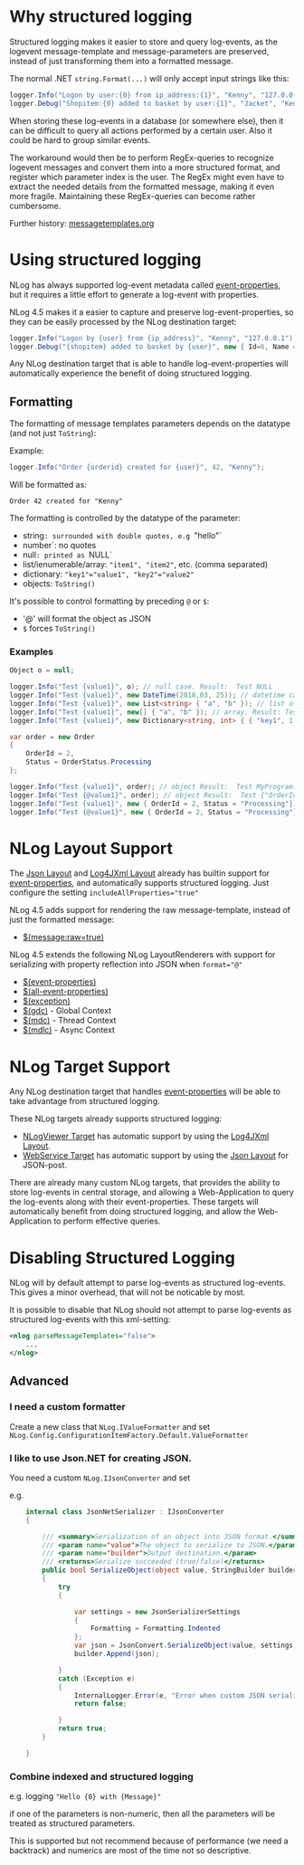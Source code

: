 # Why structured logging
Structured logging makes it easier to store and query log-events, as the logevent message-template and message-parameters are preserved, instead of just transforming them into a formatted message.

The normal .NET `string.Format(...)` will only accept input strings like this:

```c#
logger.Info("Logon by user:{0} from ip_address:{1}", "Kenny", "127.0.0.1");
logger.Debug("Shopitem:{0} added to basket by user:{1}", "Jacket", "Kenny");
```

When storing these log-events in a database (or somewhere else), then it can be difficult to query all actions performed by a certain user. Also it could be hard to group similar events. 

The workaround would then be to perform RegEx-queries to recognize logevent messages and convert them into a more structured format, and register which parameter index is the user. The RegEx might even have to extract the needed details from the formatted message, making it even more fragile. Maintaining these RegEx-queries can become rather cumbersome.

Further history: [messagetemplates.org](http://messagetemplates.org/)

# Using structured logging
NLog has always supported log-event metadata called [event-properties](EventProperties-Layout-Renderer), but it requires a little effort to generate a log-event with properties.

NLog 4.5 makes it a easier to capture and preserve log-event-properties, so they can be easily processed by the NLog destination target:

```c#
logger.Info("Logon by {user} from {ip_address}", "Kenny", "127.0.0.1"); // Logon by "Kenny" from "127.0.0.1"
logger.Debug("{shopitem} added to basket by {user}", new { Id=6, Name = "Jacket", Color = "Orange" }, "Kenny");
```

Any NLog destination target that is able to handle log-event-properties will automatically experience the benefit of doing structured logging.


## Formatting 
The formatting of message templates parameters depends on the datatype (and not just `ToString`):

Example:
```c#
logger.Info("Order {orderid} created for {user}", 42, "Kenny");
```

Will be formatted as:

`Order 42 created for "Kenny"`

The formatting is controlled by the datatype of the parameter:
- string`: surrounded with double quotes, e.g `"hello"`
- number`: no quotes
- null`: printed as `NULL`
- list/ienumerable/array: `"item1", "item2"`, etc. (comma separated)
- dictionary: `"key1"="value1", "key2"="value2"`
- objects: `ToString()` 

It's possible to control formatting by preceding `@` or `$`:

- '@' will format the object as JSON
- `$` forces `ToString()`


### Examples



```c#
Object o = null;

logger.Info("Test {value1}", o); // null case. Result:  Test NULL
logger.Info("Test {value1}", new DateTime(2018,03, 25)); // datetime case. Result:  Test 25-3-2018 00:00:00 (locale TString)
logger.Info("Test {value1}", new List<string> { "a", "b" }); // list of strings. Result: Test "a", "b"
logger.Info("Test {value1}", new[] { "a", "b" }); // array. Result: Test "a", "b"
logger.Info("Test {value1}", new Dictionary<string, int> { { "key1", 1 }, { "key2", 2 } }); // dict. Result:  Test "key1"=1, "key2"=2

var order = new Order
{
    OrderId = 2,
    Status = OrderStatus.Processing
};

logger.Info("Test {value1}", order); // object Result:  Test MyProgram.Program+Order
logger.Info("Test {@value1}", order); // object Result:  Test {"OrderId":2, "Status":"Processing"}
logger.Info("Test {value1}", new { OrderId = 2, Status = "Processing"}); // anomynous object. Result: Test { OrderId = 2, Status = Processing }
logger.Info("Test {@value1}", new { OrderId = 2, Status = "Processing"}); // anomynous object. Result:Test {"OrderId":2, "Status":"Processing"}

```


# NLog Layout Support
The [Json Layout](JsonLayout) and [Log4JXml Layout](Log4JXmlEventLayout) already has builtin support for [event-properties](EventProperties-Layout-Renderer), and automatically supports structured logging. Just configure the setting `includeAllProperties="true"`

NLog 4.5 adds support for rendering the raw message-template, instead of just the formatted message:
* [$(message:raw=true)](Message-Layout-Renderer)

NLog 4.5 extends the following NLog LayoutRenderers with support for serializing with property reflection into JSON when `format="@"`

* [$(event-properties)](EventProperties-Layout-Renderer)
* [$(all-event-properties)](All-Event-Properties-Layout-Renderer)
* [$(exception)](Exception-Layout-Renderer)
* [$(gdc)](Gdc-Layout-Renderer) - Global Context
* [$(mdc)](Mdc-Layout-Renderer) - Thread Context
* [$(mdlc)](Mdlc-Layout-Renderer) - Async Context

# NLog Target Support
Any NLog destination target that handles [event-properties](EventProperties-Layout-Renderer) will be able to take advantage from structured logging.

These NLog targets already supports structured logging:

* [NLogViewer Target](NLogViewer-target) has automatic support by using the [Log4JXml Layout](Log4JXmlEventLayout).
* [WebService Target](WebService-target) has automatic support by using the [Json Layout](JsonLayout) for JSON-post.

There are already many custom NLog targets, that provides the ability to store log-events in central storage, and allowing a Web-Application to query the log-events along with their event-properties. These targets will automatically benefit from doing structured logging, and allow the Web-Application to perform effective queries.

# Disabling Structured Logging
NLog will by default attempt to parse log-events as structured log-events. This gives a minor overhead, that will not be noticable by most.

It is possible to disable that NLog should not attempt to parse log-events as structured log-events with this xml-setting:

```xml
<nlog parseMessageTemplates="false">
    ...
</nlog>
```


## Advanced

### I need a custom formatter

Create a new class that `NLog.IValueFormatter` and set ` NLog.Config.ConfigurationItemFactory.Default.ValueFormatter`

### I like to use Json.NET for creating JSON.

You need a custom `NLog.IJsonConverter` and set 

e.g.

```c#
    internal class JsonNetSerializer : IJsonConverter
    {

        /// <summary>Serialization of an object into JSON format.</summary>
        /// <param name="value">The object to serialize to JSON.</param>
        /// <param name="builder">Output destination.</param>
        /// <returns>Serialize succeeded (true/false)</returns>
        public bool SerializeObject(object value, StringBuilder builder)
        {
            try
            {

                var settings = new JsonSerializerSettings
                {
                    Formatting = Formatting.Indented
                };
                var json = JsonConvert.SerializeObject(value, settings);
                builder.Append(json);

            }
            catch (Exception e)
            {
                InternalLogger.Error(e, "Error when custom JSON serialization");
                return false;

            }
            return true;
        }

    }

```


### Combine indexed and structured logging

e.g. logging `"Hello {0} with {Message}"`

if one of the parameters is non-numeric, then all the parameters will be treated as structured parameters. 

This is supported but not recommend because of performance (we need a backtrack) and numerics are most of the time not so descriptive.